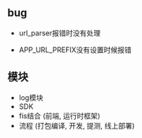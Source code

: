 
## bug 

* url_parser报错时没有处理

* APP_URL_PREFIX没有设置时候报错

## 模块 

* log模块
* SDK
* fis结合 (前端, 运行时框架)
* 流程 (打包编译, 开发, 提测, 线上部署)